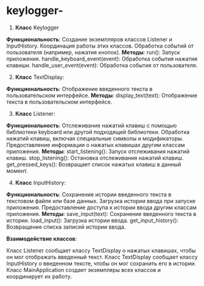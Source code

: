 # keylogger-


1. **Класс** Keylogger

**Функциональность**:
Создание экземпляров классов Listener и InputHistory.
Координация работы этих классов.
Обработка событий от пользователя (например, нажатия кнопок).
**Методы**:
run(): Запуск приложения.
handle_keyboard_event(event): Обработка события нажатия клавиши.
handle_user_event(event): Обработка события от пользователя.

2. **Класс** TextDisplay:

**Функциональность**:
Отображение введенного текста в пользовательском интерфейсе.
**Методы**:
display_text(text): Отображение текста в пользовательском интерфейсе.
   
3. **Класс** Listener:

**Функциональность**:
Отслеживание нажатий клавиш с помощью библиотеки keyboard или другой подходящей библиотеки.
Обработка нажатий клавиш, включая специальные символы и модификаторы.
Предоставление информации о нажатых клавишах другим классам приложения.
**Методы**:
start_listening(): Запуск отслеживания нажатий клавиш.
stop_listening(): Остановка отслеживания нажатий клавиш.
get_pressed_keys(): Возвращает список нажатых клавиш в данный момент.

4. **Класс** InputHistory:

**Функциональность**:
Сохранение истории введенного текста в текстовом файле или базе данных.
Загрузка истории ввода при запуске приложения.
Предоставление доступа к истории ввода другим классам приложения.
**Методы**:
save_input(text): Сохранение введенного текста в истории.
load_input(): Загрузка истории ввода.
get_input_history(): Возвращение списка записей истории ввода.

**Взаимодействие классов**:

Класс Listener сообщает классу TextDisplay о нажатых клавишах, чтобы он мог отображать введенный текст.
Класс TextDisplay сообщает классу InputHistory о введенном тексте, чтобы он мог сохранить его в истории.
Класс MainApplication создает экземпляры всех классов и координирует их работу.
